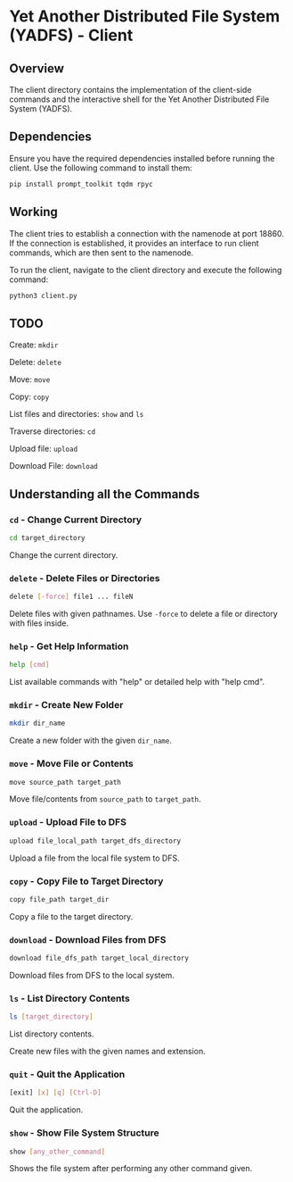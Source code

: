 # Yet Another Distributed File System (YADFS) - Client

## Overview

The client directory contains the implementation of the client-side commands and the interactive shell for the Yet Another Distributed File System (YADFS).

## Dependencies

Ensure you have the required dependencies installed before running the client. Use the following command to install them:

```bash
pip install prompt_toolkit tqdm rpyc
```

## Working
The client tries to establish a connection with the namenode at port 18860. If the connection is established, it provides an interface to run client commands, which are then sent to the namenode.

To run the client, navigate to the client directory and execute the following command:

```bash
python3 client.py
```

## TODO
Create: `mkdir`

Delete: `delete`

Move: `move`

Copy: `copy`

List files and directories: `show` and `ls`

Traverse directories: `cd`

Upload file: `upload`

Download File: `download`

## Understanding all the Commands

### `cd` - Change Current Directory

```bash
cd target_directory
```

Change the current directory.

### `delete` - Delete Files or Directories

```bash
delete [-force] file1 ... fileN
```

Delete files with given pathnames. Use `-force` to delete a file or directory with files inside.

### `help` - Get Help Information

```bash
help [cmd]
```

List available commands with "help" or detailed help with "help cmd".

### `mkdir` - Create New Folder

```bash
mkdir dir_name
```

Create a new folder with the given `dir_name`.

### `move` - Move File or Contents

```bash
move source_path target_path
```

Move file/contents from `source_path` to `target_path`.

### `upload` - Upload File to DFS

```bash
upload file_local_path target_dfs_directory
```

Upload a file from the local file system to DFS.

### `copy` - Copy File to Target Directory

```bash
copy file_path target_dir
```

Copy a file to the target directory.

### `download` - Download Files from DFS

```bash
download file_dfs_path target_local_directory
```

Download files from DFS to the local system.

### `ls` - List Directory Contents

```bash
ls [target_directory]
```

List directory contents.

Create new files with the given names and extension.

### `quit` - Quit the Application

```bash
[exit] [x] [q] [Ctrl-D]
```

Quit the application.

### `show` - Show File System Structure

```bash
show [any_other_command]
```

Shows the file system after performing any other command given.
